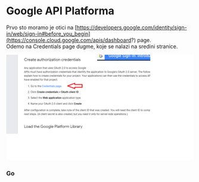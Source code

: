 # Google API Platforma

Prvo sto moramo je otici na [https://developers.google.com/identity/sign-in/web/sign-in#before_you_begin](https://console.cloud.google.com/apis/dashboard?) page. \
Odemo na Credentials page dugme, koje se nalazi na sredini stranice.


![Slika](Images/GoogleSingInPage.png)

### Go
